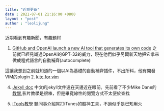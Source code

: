 ```yaml
---
title: "近期更新"
date : 2021-07-01 21:16:00 +0800
layout : "post"
author : "leolijung"
---
```


近期看到有趣新聞，有趣題材

1. [GitHub and OpenAI launch a new AI tool that generates its own code](https://www.theverge.com/2021/6/29/22555777/github-openai-ai-tool-autocomplete-code)
之前就已經見識過OpenAI的GPT-32的威力，現在他們似乎另闢新天地把它拿來做成程式語言的自動補齊(autocomplete)

這讓我想到之前就知道的一個以AI為基礎的自動補齊插件，不出所料，他有開發VIM的plugin
2. [kite for vim](https://github.com/kiteco/vim-plugin)

4. [Jekyll doc](http://jekyllcn.com/docs/posts/)
中文的jekyll文件遠在天邊近在眼前，先前看了不少Mike Dane的[教學](https://www.youtube.com/watch?v=fqFjuX4VZmU&list=PLLAZ4kZ9dFpOPV5C5Ay0pHaa0RJFhcmcB&index=20),影片教學是很棒，但是畢竟線性的閱覽方式不太便於查找

5. [iTools教學](https://mrmad.com.tw/itools)
聽同事介紹屌打iTunes的超神工具，不過似乎是已知用火
